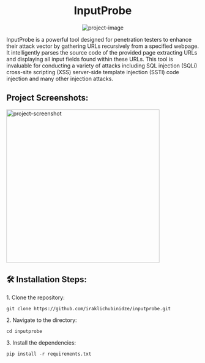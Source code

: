 <h1 align="center" id="title">InputProbe</h1>

<p align="center"><img src="https://i.postimg.cc/X7SGdyT5/86d8d3b6995ddad46f5d9142354b65b1.png" alt="project-image"></p>

<p id="description">InputProbe is a powerful tool designed for penetration testers to enhance their attack vector by gathering URLs recursively from a specified webpage. It intelligently parses the source code of the provided page extracting URLs and displaying all input fields found within these URLs. This tool is invaluable for conducting a variety of attacks including SQL injection (SQLi) cross-site scripting (XSS) server-side template injection (SSTI) code injection and many other injection attacks.</p>

<h2>Project Screenshots:</h2>

<img src="https://i.postimg.cc/HkWDVd9M/Screenshot-2024-06-12-050917.png" alt="project-screenshot" width="400" height="400/">

<h2>🛠️ Installation Steps:</h2>

<p>1. Clone the repository:</p>

```
git clone https://github.com/iraklichubinidze/inputprobe.git
```

<p>2. Navigate to the directory:</p>

```
cd inputprobe
```

<p>3. Install the dependencies:</p>

```
pip install -r requirements.txt
```
